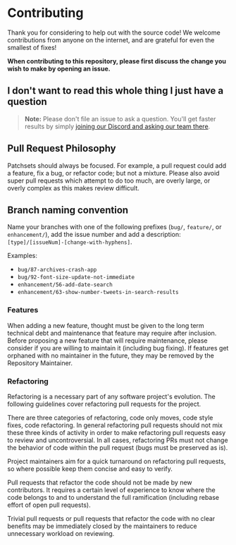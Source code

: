 # Contributing

Thank you for considering to help out with the source code! We welcome
contributions from anyone on the internet, and are grateful for even the
smallest of fixes!

**When contributing to this repository, please first discuss the change you wish to make by opening an issue.**

## I don't want to read this whole thing I just have a question

> **Note:** Please don't file an issue to ask a question. You'll get faster results by simply [joining our Discord and asking our team there](https://discord.gg/vvUtWJB).

## Pull Request Philosophy

Patchsets should always be focused. For example, a pull request could add a
feature, fix a bug, or refactor code; but not a mixture. Please also avoid super
pull requests which attempt to do too much, are overly large, or overly complex
as this makes review difficult.

## Branch naming convention

Name your branches with one of the following prefixes (`bug/`, `feature/`, or 
`enhancement/`), add the issue number and add a description: `[type]/[issueNum]-[change-with-hyphens]`. 

Examples:

-   `bug/87-archives-crash-app`
-   `bug/92-font-size-update-not-immediate`
-   `enhancement/56-add-date-search`
-   `enhancement/63-show-number-tweets-in-search-results`

### Features

When adding a new feature, thought must be given to the long term technical debt
and maintenance that feature may require after inclusion. Before proposing a new
feature that will require maintenance, please consider if you are willing to
maintain it (including bug fixing). If features get orphaned with no maintainer
in the future, they may be removed by the Repository Maintainer.

### Refactoring

Refactoring is a necessary part of any software project's evolution. The
following guidelines cover refactoring pull requests for the project.

There are three categories of refactoring, code only moves, code style fixes,
code refactoring. In general refactoring pull requests should not mix these
three kinds of activity in order to make refactoring pull requests easy to
review and uncontroversial. In all cases, refactoring PRs must not change the
behavior of code within the pull request (bugs must be preserved as is).

Project maintainers aim for a quick turnaround on refactoring pull requests, so
where possible keep them concise and easy to verify.

Pull requests that refactor the code should not be made by new contributors. It
requires a certain level of experience to know where the code belongs to and to
understand the full ramification (including rebase effort of open pull requests).

Trivial pull requests or pull requests that refactor the code with no clear
benefits may be immediately closed by the maintainers to reduce unnecessary
workload on reviewing.
